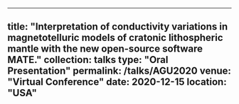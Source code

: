 ---
title: "Interpretation of conductivity variations in magnetotelluric models of cratonic lithospheric mantle with the new open-source software MATE."
collection: talks
type: "Oral Presentation"
permalink: /talks/AGU2020
venue: "Virtual Conference"
date: 2020-12-15
location: "USA"
--
